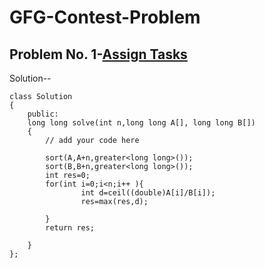 # GFG-Contest-Problem

## Problem No. 1-[Assign Tasks](https://practice.geeksforgeeks.org/contest/gfg-hiring-mts-internship/problems/#)

Solution--
```
class Solution
{
    public:
    long long solve(int n,long long A[], long long B[])
    {
        // add your code here
        
        sort(A,A+n,greater<long long>());
        sort(B,B+n,greater<long long>());
        int res=0;
        for(int i=0;i<n;i++ ){
                int d=ceil((double)A[i]/B[i]);
                res=max(res,d);
                
        }
        return res;
       
    }
};
```
